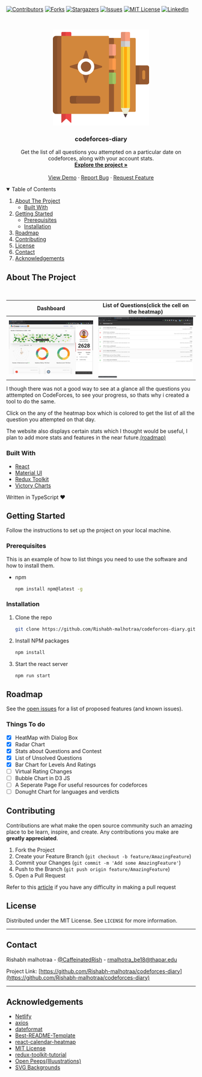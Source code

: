 <!--
*** Thanks for checking out the codeforces-diary. If you have a suggestion
*** that would make this better, please fork the repo and create a pull request
*** or simply open an issue with the tag "enhancement".
-->

<!-- PROJECT SHIELDS -->
[![Contributors][contributors-shield]][contributors-url]
[![Forks][forks-shield]][forks-url]
[![Stargazers][stars-shield]][stars-url]
[![Issues][issues-shield]][issues-url]
[![MIT License][license-shield]][license-url]
[![LinkedIn][linkedin-shield]][linkedin-url]


<!-- PROJECT LOGO -->
<br />
<p align="center">
  <a href="https://github.com/Rishabh-malhotraa/codeforces-diary">
    <img src="images/logo.svg" alt="Logo" width="256" height="256">
  </a>

  <strong>
    <h3 align="center" >codeforces-diary</h3>
  </strong>
  <p align="center">
    Get the list of all questions you attempted on a particular date on codeforces, along with your account stats.
    <br />
    <a href="https://github.com/Rishabh-malhotraa/codeforces-diary"><strong>Explore the project »</strong></a>
    <br />
    <br />
    <a href="https://codeforces-diary.netlify.app/">View Demo</a>
    ·
    <a href="https://github.com/Rishabh-malhotraa/codeforces-diary/issues">Report Bug</a>
    ·
    <a href="https://github.com/Rishabh-malhotraa/codeforces-diary/issues">Request Feature</a>
  </p>
</p>

<!-- TABLE OF CONTENTS -->
<details open="open">
  <summary>Table of Contents</summary>
  <ol>
    <li>
      <a href="#about-the-project">About The Project</a>
      <ul>
        <li><a href="#built-with">Built With</a></li>
      </ul>
    </li>
    <li>
      <a href="#getting-started">Getting Started</a>
      <ul>
        <li><a href="#prerequisites">Prerequisites</a></li>
        <li><a href="#installation">Installation</a></li>
      </ul>
    </li>
    <li><a href="#roadmap">Roadmap</a></li>
    <li><a href="#contributing">Contributing</a></li>
    <li><a href="#license">License</a></li>
    <li><a href="#contact">Contact</a></li>
    <li><a href="#acknowledgements">Acknowledgements</a></li>
  </ol>
</details>

## About The Project

<br/>

Dashboard             |  List of Questions(click the cell on the heatmap)
:-------------------------:|:-------------------------:
 [![Product Name Screen Shot][product-screenshot]](https://codeforces-diary.netlify.app/)|[![Product Name Screen Shot][product-screenshotII]](https://codeforces-diary.netlify.app/)  

I though there was not a good way to see at a glance all the questions you atttempted on CodeForces, to see your progress, so thats why i created a tool to do the same.

Click on the any of the heatmap box which is colored to get the list of all the question you attempted on that day.

The website also displays certain stats which I thought would be useful, I plan to add more stats and features in the near future.[(roadmap)](#roadmap)

### Built With

* [React](https://reactjs.org/docs/getting-started.html)
* [Material UI](https://material-ui.com/getting-started/installation/)
* [Redux Toolkit](https://redux-toolkit.js.org/introduction/quick-start)
* [Victory Charts](https://formidable.com/open-source/victory/gallery/)

Written in TypeScript ♥

## Getting Started

Follow the instructions to set up the project on your local machine.

### Prerequisites

This is an example of how to list things you need to use the software and how to install them.

* npm

  ```sh
  npm install npm@latest -g
  ```

### Installation

1. Clone the repo

   ```sh
   git clone https://github.com/Rishabh-malhotraa/codeforces-diary.git
   ```

2. Install NPM packages

   ``` sh
   npm install
   ```

3. Start the react server

   ``` sh
   npm run start
   ```

## Roadmap

See the [open issues](https://github.com/Rishabh-malhotraa/codeforces-diary/issues) for a list of proposed features (and known issues).

### Things To do

* [x] HeatMap  with Dialog Box
* [x] Radar Chart
* [x] Stats about Questions and Contest
* [x] List of Unsolved Questions
* [x] Bar Chart for Levels And Ratings
* [ ] Virtual Rating Changes
* [ ] Bubble Chart in D3 JS
* [ ] A Seperate Page For useful resources for codeforces
* [ ] Donught Chart for languages and verdicts

## Contributing

Contributions are what make the open source community such an amazing place to be learn, inspire, and create. Any contributions you make are **greatly appreciated**.

1. Fork the Project
2. Create your Feature Branch (`git checkout -b feature/AmazingFeature`)
3. Commit your Changes (`git commit -m 'Add some AmazingFeature'`)
4. Push to the Branch (`git push origin feature/AmazingFeature`)
5. Open a Pull Request

Refer to this [article](https://medium.com/swlh/guide-to-git-a-practical-approach-27926a1ff564?sk=b54ca413a142c275f5d2901d0384a0db) if you have any difficulty in making a pull request

## License

Distributed under the MIT License. See `LICENSE` for more information.

---

## Contact

Rishabh malhotraa - [@CaffeinatedRish](https://twitter.com/CaffeinatedRish) - rmalhotra_be18@thapar.edu

Project Link: [https://github.com/Rishabh-malhotraa/codeforces-diary](https://github.com/Rishabh-malhotraa/codeforces-diary)

---

## Acknowledgements

* [Netlify](https://netlify.com/)
* [axios](https://www.npmjs.com/package/axios)
* [dateformat](https://www.npmjs.com/package/dateformat)
* [Best-README-Template](https://github.com/othneildrew/Best-README-Template)
* [react-calendar-heatmap](https://www.npmjs.com/package/react-calendar-heatmap)
* [MIT License](https://opensource.org/licenses/MIT)
* [redux-toolkit-tutorial](https://www.youtube.com/watch?v=9lCmbth63k0)
* [Open Peeps(Illuustrations)](https://blush.design/collections/open-peeps)
* [SVG Backgrounds](https://www.svgbackgrounds.com/)
  
<!-- https://www.markdownguide.org/basic-syntax/#reference-style-links -->
[contributors-shield]: https://img.shields.io/github/contributors/Rishabh-malhotraa/codeforces-diary.svg?style=for-the-badge
[contributors-url]: https://github.com/Rishabh-malhotraa/codeforces-diary/graphs/contributors
[forks-shield]: https://img.shields.io/github/forks/Rishabh-malhotraa/codeforces-diary.svg?style=for-the-badge
[forks-url]: https://github.com/Rishabh-malhotraa/codeforces-diary/network/members
[stars-shield]: https://img.shields.io/github/stars/Rishabh-malhotraa/codeforces-diary.svg?style=for-the-badge
[stars-url]: https://github.com/Rishabh-malhotraa/codeforces-diary/stargazers
[issues-shield]: https://img.shields.io/github/issues/Rishabh-malhotraa/codeforces-diary.svg?style=for-the-badge
[issues-url]: https://github.com/Rishabh-malhotraa/codeforces-diary/issues
[license-shield]: https://img.shields.io/github/license/Rishabh-malhotraa/codeforces-diary.svg?style=for-the-badge
[license-url]: https://github.com/Rishabh-malhotraa/codeforces-diary/blob/main/LICENSE.md
[linkedin-shield]: https://img.shields.io/badge/-LinkedIn-black.svg?style=for-the-badge&logo=linkedin&colorB=555
[linkedin-url]: https://www.linkedin.com/in/rishabh-malhotraa-4536a418b/
<!-- [product-screenshot]: images/codeforces-diary.svg -->
[product-screenshot]: images/Dashboard.png
[product-screenshotII]: images/submission-list.png
